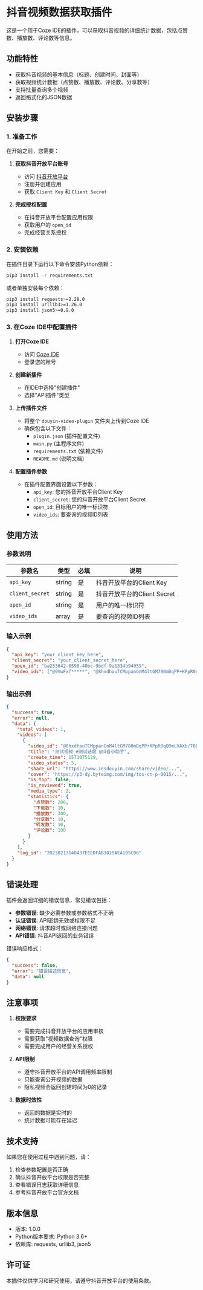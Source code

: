 # 抖音视频数据获取插件

这是一个用于Coze IDE的插件，可以获取抖音视频的详细统计数据，包括点赞数、播放数、评论数等信息。

## 功能特性

- 获取抖音视频的基本信息（标题、创建时间、封面等）
- 获取视频统计数据（点赞数、播放数、评论数、分享数等）
- 支持批量查询多个视频
- 返回格式化的JSON数据

## 安装步骤

### 1. 准备工作

在开始之前，您需要：

1. **获取抖音开放平台账号**
   - 访问 [抖音开放平台](https://developer.open-douyin.com/)
   - 注册并创建应用
   - 获取 `Client Key` 和 `Client Secret`

2. **完成授权配置**
   - 在抖音开放平台配置应用权限
   - 获取用户的 `open_id`
   - 完成经营关系授权

### 2. 安装依赖

在插件目录下运行以下命令安装Python依赖：

```bash
pip3 install -r requirements.txt
```

或者单独安装每个依赖：

```bash
pip3 install requests>=2.28.0
pip3 install urllib3>=1.26.0
pip3 install json5>=0.9.0
```

### 3. 在Coze IDE中配置插件

1. **打开Coze IDE**
   - 访问 [Coze IDE](https://www.coze.cn/open/docs/guides/ide)
   - 登录您的账号

2. **创建新插件**
   - 在IDE中选择"创建插件"
   - 选择"API插件"类型

3. **上传插件文件**
   - 将整个 `douyin-video-plugin` 文件夹上传到Coze IDE
   - 确保包含以下文件：
     - `plugin.json` (插件配置文件)
     - `main.py` (主程序文件)
     - `requirements.txt` (依赖文件)
     - `README.md` (说明文档)

4. **配置插件参数**
   - 在插件配置界面设置以下参数：
     - `api_key`: 您的抖音开放平台Client Key
     - `client_secret`: 您的抖音开放平台Client Secret
     - `open_id`: 目标用户的唯一标识符
     - `video_ids`: 要查询的视频ID列表

## 使用方法

### 参数说明

| 参数名 | 类型 | 必填 | 说明 |
|--------|------|------|------|
| `api_key` | string | 是 | 抖音开放平台的Client Key |
| `client_secret` | string | 是 | 抖音开放平台的Client Secret |
| `open_id` | string | 是 | 用户的唯一标识符 |
| `video_ids` | array | 是 | 要查询的视频ID列表 |

### 输入示例

```json
{
  "api_key": "your_client_key_here",
  "client_secret": "your_client_secret_here", 
  "open_id": "ba253642-0590-40bc-9bdf-9a1334b94059",
  "video_ids": ["@9VwFxf*****", "@8hxdhauTCMppanGnM4ltGM780mDqPP+KPpR0qQOmLVAXb/T060zdRmYqig357zEBq6CZRp4NVe6qLIJW/V/x1w=="]
}
```

### 输出示例

```json
{
  "success": true,
  "error": null,
  "data": {
    "total_videos": 1,
    "videos": [
      {
        "video_id": "@8hxdhauTCMppanGnM4ltGM780mDqPP+KPpR0qQOmLVAXb/T060zdRmYqig357zEBq6CZRp4NVe6qLIJW/V/x1w==",
        "title": "测试视频 #测试话题 @抖音小助手",
        "create_time": 1571075129,
        "video_status": 5,
        "share_url": "https://www.iesdouyin.com/share/video/...",
        "cover": "https://p3-dy.byteimg.com/img/tos-cn-p-0015/...",
        "is_top": false,
        "is_reviewed": true,
        "media_type": 2,
        "statistics": {
          "点赞数": 200,
          "下载数": 10,
          "播放数": 300,
          "分享数": 10,
          "转发数": 10,
          "评论数": 100
        }
      }
    ],
    "log_id": "20230213140437EEEDFAB3025AEA105C06"
  }
}
```

## 错误处理

插件会返回详细的错误信息，常见错误包括：

- **参数错误**: 缺少必需参数或参数格式不正确
- **认证错误**: API密钥无效或权限不足
- **网络错误**: 请求超时或网络连接问题
- **API错误**: 抖音API返回的业务错误

错误响应格式：

```json
{
  "success": false,
  "error": "错误描述信息",
  "data": null
}
```

## 注意事项

1. **权限要求**
   - 需要完成抖音开放平台的应用审核
   - 需要获取"视频数据查询"权限
   - 需要完成用户的经营关系授权

2. **API限制**
   - 遵守抖音开放平台的API调用频率限制
   - 只能查询公开视频的数据
   - 隐私视频会返回创建时间为0的记录

3. **数据时效性**
   - 返回的数据是实时的
   - 统计数据可能存在延迟

## 技术支持

如果您在使用过程中遇到问题，请：

1. 检查参数配置是否正确
2. 确认抖音开放平台权限是否完整
3. 查看错误日志获取详细信息
4. 参考抖音开放平台官方文档

## 版本信息

- 版本: 1.0.0
- Python版本要求: Python 3.6+
- 依赖库: requests, urllib3, json5

## 许可证

本插件仅供学习和研究使用，请遵守抖音开放平台的使用条款。